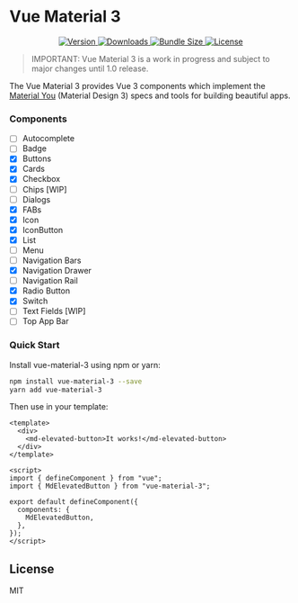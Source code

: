 # Vue Material 3

<p align="center">
    <a href="https://www.npmjs.com/package/vue-material-3">
        <img src="https://img.shields.io/npm/v/vue-material-3.svg" alt="Version">
    </a>
    <a href="https://www.npmjs.com/package/vue-material-3">
        <img src="https://img.shields.io/npm/dt/vue-material-3.svg" alt="Downloads">
    </a>
    <a href="https://www.npmjs.com/package/vue-material-3">
        <img src="https://img.shields.io/bundlephobia/min/vue-material-3.svg" alt="Bundle Size">
    </a>
    <a href="https://www.npmjs.com/package/vue-material-3">
        <img src="https://img.shields.io/npm/l/vue-material-3.svg" alt="License">
    </a>
</p>

> IMPORTANT: Vue Material 3 is a work in progress and subject to major changes until 1.0 release.

The Vue Material 3 provides Vue 3 components which implement the [Material You](https://material.io/blog/announcing-material-you) (Material Design 3) specs and tools for building beautiful apps.

### Components
- [ ] Autocomplete
- [ ] Badge
- [x] Buttons
- [x] Cards 
- [x] Checkbox 
- [ ] Chips [WIP]
- [ ] Dialogs
- [x] FABs 
- [x] Icon
- [x] IconButton
- [x] List
- [ ] Menu
- [ ] Navigation Bars
- [x] Navigation Drawer
- [ ] Navigation Rail
- [x] Radio Button
- [x] Switch
- [ ] Text Fields [WIP]
- [ ] Top App Bar

### Quick Start

Install vue-material-3 using npm or yarn:

```bash
npm install vue-material-3 --save
yarn add vue-material-3
```

Then use in your template:

```vue
<template>
  <div>
    <md-elevated-button>It works!</md-elevated-button>
  </div>
</template>

<script>
import { defineComponent } from "vue";
import { MdElevatedButton } from "vue-material-3";

export default defineComponent({
  components: {
    MdElevatedButton,
  },
});
</script>
```

## License

MIT
